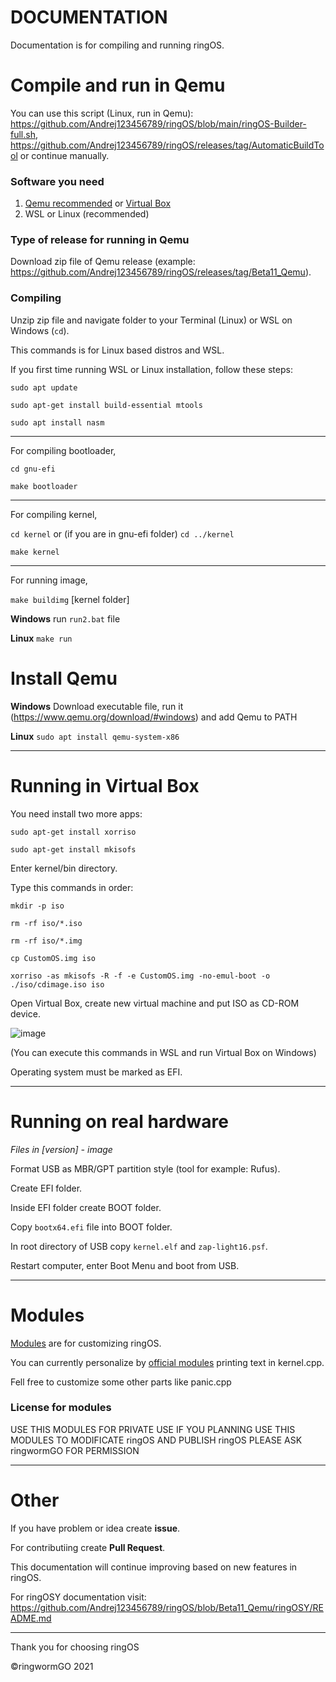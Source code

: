 # DOCUMENTATION
Documentation is for compiling and running ringOS.

# Compile and run in Qemu
You can use this script (Linux, run in Qemu): https://github.com/Andrej123456789/ringOS/blob/main/ringOS-Builder-full.sh, https://github.com/Andrej123456789/ringOS/releases/tag/AutomaticBuildTool
or continue manually.

### Software you need
1. [Qemu recommended](#install-qemu) or [Virtual Box](#running-in-virtual-box)
2. WSL or Linux (recommended)

### Type of release for running in Qemu
Download zip file of Qemu release (example: https://github.com/Andrej123456789/ringOS/releases/tag/Beta11_Qemu).

### Compiling
Unzip zip file and navigate folder to your Terminal (Linux) or WSL on Windows (`cd`).

This commands is for Linux based distros and WSL.

If you first time running WSL or Linux installation, follow these steps:

`sudo apt update`

`sudo apt-get install build-essential mtools`

`sudo apt install nasm`
___________________________________________________________________

For compiling bootloader,

`cd gnu-efi`

`make bootloader`

________________________________________________________________

For compiling kernel,

`cd kernel` or (if you are in gnu-efi folder) `cd ../kernel`

`make kernel`

______________________________________________________________

For running image,

`make buildimg` [kernel folder]

**Windows** run `run2.bat` file

**Linux** `make run`


# Install Qemu

**Windows** Download executable file, run it (https://www.qemu.org/download/#windows) and add Qemu to PATH

**Linux** `sudo apt install qemu-system-x86`
___
# Running in Virtual Box
You need install two more apps:

`sudo apt-get install xorriso`

`sudo apt-get install mkisofs`

Enter kernel/bin directory.

Type this commands in order:

`mkdir -p iso`

`rm -rf iso/*.iso`

`rm -rf iso/*.img`

`cp CustomOS.img iso`

`xorriso -as mkisofs -R -f -e CustomOS.img -no-emul-boot -o ./iso/cdimage.iso iso`

Open Virtual Box, create new virtual machine and put ISO as CD-ROM device.

![image](https://user-images.githubusercontent.com/83548580/140312483-09db7765-e788-41d1-b005-c47cb27cb57e.png)

(You can execute this commands in WSL and run Virtual Box on Windows)

Operating system must be marked as EFI.
_____
# Running on real hardware
*Files in [version] - image*

Format USB as MBR/GPT partition style (tool for example: Rufus).

Create EFI folder.

Inside EFI folder create BOOT folder.

Copy `bootx64.efi` file into BOOT folder.

In root directory of USB copy `kernel.elf` and `zap-light16.psf`.

Restart computer, enter Boot Menu and boot from USB.
___

# Modules
[Modules](https://github.com/Andrej123456789/ringOS/blob/main/ringOS/kernel/Modules.txt) are for customizing ringOS.

You can currently personalize by [official modules](https://github.com/Andrej123456789/ringOS/blob/main/ringOS/kernel/Modules.txt) printing text in kernel.cpp.

Fell free to customize some other parts like panic.cpp

### License for modules
USE THIS MODULES FOR PRIVATE USE
IF YOU PLANNING USE THIS MODULES TO MODIFICATE ringOS AND PUBLISH ringOS PLEASE ASK ringwormGO FOR PERMISSION
___

# Other

If you have problem or idea create **issue**.

For contributiing create **Pull Request**.

This documentation will continue improving based on new features in ringOS.

For ringOSY documentation visit: https://github.com/Andrej123456789/ringOS/blob/Beta11_Qemu/ringOSY/README.md
____

Thank you for choosing ringOS

©ringwormGO 2021

